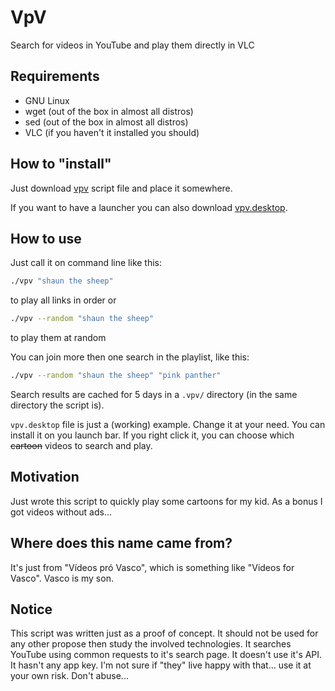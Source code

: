 # VpV
Search for videos in YouTube and play them directly in VLC

## Requirements
* GNU Linux
* wget (out of the box in almost all distros)
* sed (out of the box in almost all distros)
* VLC (if you haven't it installed you should)

## How to "install"
Just download [vpv](../blob/master/vpv) script file and place it somewhere.

If you want to have a launcher you can also download [vpv.desktop](../blob/master/vpv.desktop).

## How to use
Just call it on command line like this:
```bash
./vpv "shaun the sheep"
```
to play all links in order
or
```bash
./vpv --random "shaun the sheep"
```
to play them at random

You can join more then one search in the playlist, like this:
```bash
./vpv --random "shaun the sheep" "pink panther"
```
Search results are cached for 5 days in a `.vpv/` directory (in the same directory the script is).


`vpv.desktop` file is just a (working) example. Change it at your need.
You can install it on you launch bar. If you right click it, you can choose which ~~cartoon~~ videos to search and play.

## Motivation
Just wrote this script to quickly play some cartoons for my kid. As a bonus I got videos without ads...

## Where does this name came from?
It's just from "Vídeos pró Vasco", which is something like "Videos for Vasco". Vasco is my son.

## Notice
This script was written just as a proof of concept. It should not be used for any other propose then study the involved technologies.
It searches YouTube using common requests to it's search page. It doesn't use it's API. It hasn't any app key.
I'm not sure if "they" live happy with that... use it at your own risk. Don't abuse...
